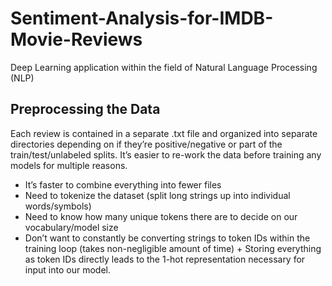 # Sentiment-Analysis-for-IMDB-Movie-Reviews
Deep Learning application within the field of Natural Language Processing (NLP)

## Preprocessing the Data

Each review is contained in a separate .txt file and organized into separate directories depending on if they’re positive/negative or part of the train/test/unlabeled splits. It’s easier to re-work the data before training any models for multiple reasons.

+ It’s faster to combine everything into fewer files  
+ Need to tokenize the dataset (split long strings up into individual words/symbols)  
+ Need to know how many unique tokens there are to decide on our vocabulary/model size  
+ Don’t want to constantly be converting strings to token IDs within the training loop (takes non-negligible amount of time)  + Storing everything as token IDs directly leads to the 1-hot representation necessary for input into our model.
